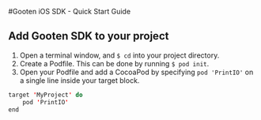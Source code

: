 #Gooten iOS SDK - Quick Start Guide

## Add Gooten SDK to your project

1. Open a terminal window, and ```$ cd``` into your project directory.
2. Create a Podfile. This can be done by running ```$ pod init```.
3. Open your Podfile and add a CocoaPod by specifying ```pod 'PrintIO'``` on a single line inside your target block.
```Java
target 'MyProject' do
	pod 'PrintIO'
end
```
